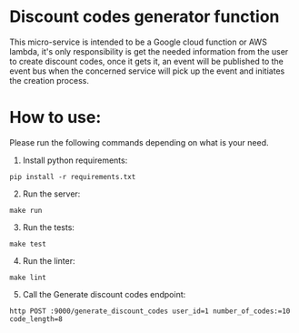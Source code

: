 # Discount codes generator function

This micro-service is intended to be a Google cloud function or AWS lambda,
it's only responsibility is get the needed information from the user to create discount codes,
once it gets it, an event will be published to the event bus when the concerned service will pick
up the event and initiates the creation process.

# How to use:
Please run the following commands depending on what is your need.

1. Install python requirements:

 `pip install -r requirements.txt`

2. Run the server:

  `make run`

3. Run the tests:

  `make test`

4. Run the linter:

  `make lint`

5. Call the Generate discount codes endpoint:

  `http POST :9000/generate_discount_codes user_id=1 number_of_codes:=10 code_length=8`
